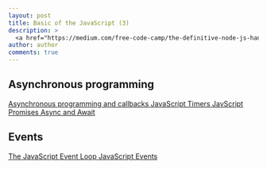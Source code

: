 ```yaml
---
layout: post
title: Basic of the JavaScript (3)
description: >
  <a href="https://medium.com/free-code-camp/the-definitive-node-js-handbook-6912378afc6e">학습자료링크</a>
author: author
comments: true
---
```


## Asynchronous programming
<a href="https://flaviocopes.com/javascript-callbacks/"> Asynchronous programming and callbacks </a>
<a href="https://flaviocopes.com/javascript-timers/"> JavaScript Timers </a>
<a href="https://flaviocopes.com/javascript-promises/"> JavScript Promises </a>
<a href="https://flaviocopes.com/javascript-async-await"> Async and Await </a>
## Events
<a href="https://flaviocopes.com/javascript-event-loop/"> The JavaScript Event Loop </a>
<a href="https://flaviocopes.com/javascript-events/"> JavaScript Events</a>
